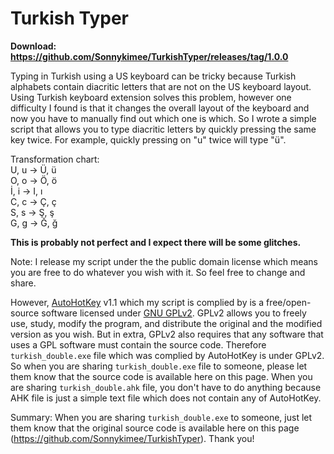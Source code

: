 # Turkish Typer
**Download: https://github.com/Sonnykimee/TurkishTyper/releases/tag/1.0.0**

Typing in Turkish using a US keyboard can be tricky because Turkish alphabets contain diacritic letters that are not on the US keyboard layout. Using Turkish keyboard extension solves this problem, however one difficulty I found is that it changes the overall layout of the keyboard and now you have to manually find out which one is which. So I wrote a simple script that allows you to type diacritic letters by quickly pressing the same key twice. For example, quickly pressing on "u" twice will type "ü".

Transformation chart:<br>
U, u -> Ü, ü<br>
O, o -> Ö, ö<br>
İ, i -> I, ı<br>
C, c -> Ç, ç<br>
S, s -> Ş, ş<br>
G, g -> Ğ, ğ<br>

**This is probably not perfect and I expect there will be some glitches.**

Note:
I release my script under the the public domain license which means you are free to do whatever you wish with it. So feel free to change and share.

However, [AutoHotKey](https://www.autohotkey.com/) v1.1 which my script is complied by is a free/open-source software licensed under [GNU GPLv2](https://www.gnu.org/licenses/old-licenses/gpl-2.0.en.html). GPLv2 allows you to freely use, study, modify the program, and distribute the original and the modified version as you wish. But in extra, GPLv2 also requires that any software that uses a GPL software must contain the source code. Therefore `turkish_double.exe` file which was complied by AutoHotKey is under GPLv2. So when you are sharing `turkish_double.exe` file to someone, please let them know that the source code is available here on this page. When you are sharing `turkish_double.ahk` file, you don't have to do anything because AHK file is just a simple text file which does not contain any of AutoHotKey.

Summary: When you are sharing `turkish_double.exe` to someone, just let them know that the original source code is available here on this page (https://github.com/Sonnykimee/TurkishTyper). Thank you!

